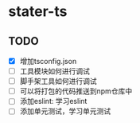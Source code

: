
# stater-ts

## TODO

- [x] 增加tsconfig.json
- [ ] 工具模块如何进行调试
- [ ] 脚手架工具如何进行调试
- [ ] 可以将打包的代码推送到npm仓库中
- [ ] 添加eslint: 学习eslint
- [ ] 添加单元测试，学习单元测试
